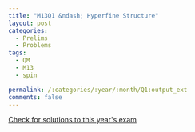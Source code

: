 ```yaml
---
title: "M13Q1 &ndash; Hyperfine Structure"
layout: post
categories:
  - Prelims
  - Problems
tags:
  - QM
  - M13
  - spin

permalink: /:categories/:year/:month/Q1:output_ext
comments: false
---
```

<object data="2013M1Q.pdf" type="application/pdf" width="100%" height="500"></object>
<div class="message"><a href='https://princetonprelim.com/prelim/31/'>Check for solutions to this year's exam</a></div>